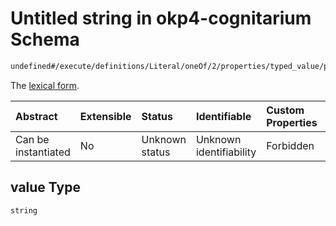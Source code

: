 # Untitled string in okp4-cognitarium Schema

```txt
undefined#/execute/definitions/Literal/oneOf/2/properties/typed_value/properties/value
```

The [lexical form](https://www.w3.org/TR/rdf11-concepts/#dfn-lexical-form).

| Abstract            | Extensible | Status         | Identifiable            | Custom Properties | Additional Properties | Access Restrictions | Defined In                                                                     |
| :------------------ | :--------- | :------------- | :---------------------- | :---------------- | :-------------------- | :------------------ | :----------------------------------------------------------------------------- |
| Can be instantiated | No         | Unknown status | Unknown identifiability | Forbidden         | Allowed               | none                | [okp4-cognitarium.json\*](schema/okp4-cognitarium.json "open original schema") |

## value Type

`string`
